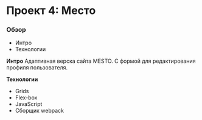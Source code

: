 # Проект 4: Место

### Обзор
* Интро
* Технологии

**Интро**
Адаптивная верска сайта MESTO. С формой для редактирования профиля пользователя.

**Технологии**
* Grids
* Flex-box
* JavaScript
* Сборщик webpack
